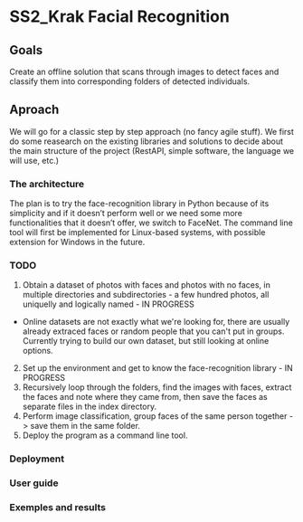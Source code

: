 # SS2_Krak Facial Recognition

## Goals
Create an offline solution that scans through images to detect faces and classify them into corresponding folders of detected individuals.

## Aproach
We will go for a classic step by step approach (no fancy agile stuff).
We first do some reasearch on the existing libraries and solutions to decide about the main structure of the project (RestAPI, simple software, the language we will use, etc.)

### The architecture
The plan is to try the face-recognition library in Python because of its simplicity and if it doesn’t perform well or we need some more functionalities that it doesn’t offer, we switch to FaceNet.
The command line tool will first be implemented for Linux-based systems, with possible extension for Windows in the future.

### TODO
1) Obtain a dataset of photos with faces and photos with no faces, in multiple directories and subdirectories - a few hundred photos, all uniquelly and logically named - IN PROGRESS
  - Online datasets are not exactly what we're looking for, there are usually already extraced faces or random people that you can't put in groups. Currently trying to build our own dataset, but still looking at online options.
2) Set up the environment and get to know the face-recognition library - IN PROGRESS
3) Recursively loop through the folders, find the images with faces, extract the faces and note where they came from, then save the faces as separate files in the index directory.
4) Perform image classification, group faces of the same person together -> save them in the same folder. 
5) Deploy the program as a command line tool.

### Deployment

### User guide

### Exemples and results
